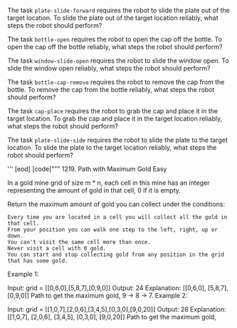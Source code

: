 

The task `plate-slide-forward` requires the robot to slide the plate out of the target location.
To slide the plate out of the target location reliably, what steps the robot should perform?

The task `bottle-open` requires the robot to open the cap off the bottle.
To open the cap off the bottle reliably, what steps the robot should perform?

The task `window-slide-open` requires the robot to slide the window open.
To slide the window open reliably, what steps the robot should perform?

The task `bottle-cap-remove` requires the robot to remove the cap from the bottle.
To remove the cap from the bottle reliably, what steps the robot should perform?

The task `cap-place` requires the robot to grab the cap and place it in the target location.
To grab the cap and place it in the target location reliably, what steps the robot should perform?

The task `plate-slide-side` requires the robot to slide the plate to the target location.
To slide the plate to the target location reliably, what steps the robot should perform?

'''
[eod] [code]"""
1219. Path with Maximum Gold
Easy

In a gold mine grid of size m * n, each cell in this mine has an integer representing the amount of gold in that cell, 0 if it is empty.

Return the maximum amount of gold you can collect under the conditions:

    Every time you are located in a cell you will collect all the gold in that cell.
    From your position you can walk one step to the left, right, up or down.
    You can't visit the same cell more than once.
    Never visit a cell with 0 gold.
    You can start and stop collecting gold from any position in the grid that has some gold.



Example 1:

Input: grid = [[0,6,0],[5,8,7],[0,9,0]]
Output: 24
Explanation:
[[0,6,0],
 [5,8,7],
 [0,9,0]]
Path to get the maximum gold, 9 -> 8 -> 7.
Example 2:

Input: grid = [[1,0,7],[2,0,6],[3,4,5],[0,3,0],[9,0,20]]
Output: 28
Explanation:
[[1,0,7],
 [2,0,6],
 [3,4,5],
 [0,3,0],
 [9,0,20]]
Path to get the maximum gold, 